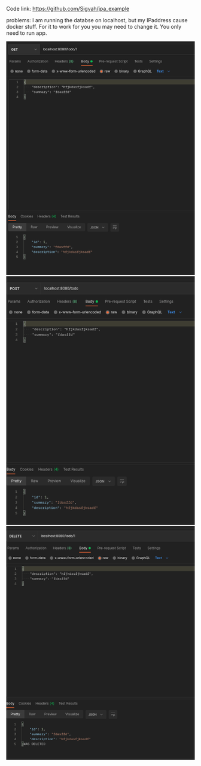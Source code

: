 Code link: 
https://github.com/Sigvah/jpa_example

problems: I am running the databse on localhost, but my IPaddress cause docker stuff. For it to work for you you may need to change it. You only need to run app. 

![Alt text](https://github.com/Sigvah/DAT250_experiments/blob/main/expass_4_pictures/1.png)
![Alt text](https://github.com/Sigvah/DAT250_experiments/blob/main/expass_4_pictures/2.png)
![Alt text](https://github.com/Sigvah/DAT250_experiments/blob/main/expass_4_pictures/3.png)

